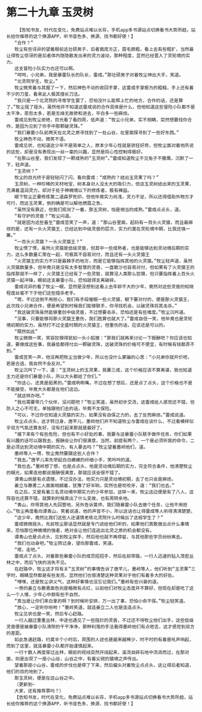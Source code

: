 # 第二十九章 玉灵树
        【告知书友，时代在变化，免费站点难以长存，手机app多书源站点切换看书大势所趋，站长给你推荐的这个换源APP，听书音色多、换源、找书都好使！】
       “合作？”
       牧尘有些讶异的望着眼前这壮硕男子，后者面庞方正，眉毛颇粗，看上去有些粗犷，当然最让得牧尘惊讶的是后者体内隐隐散发出来的灵力波动，那种程度，显然已经晋入了灵轮境的实力。
       这支冒险小队实力也还可以啊。
       “呵呵，小兄弟，我是暴雷队长的队长，雷成。”那壮硕男子对着牧尘伸出大手，笑道。
       “北灵院学生，牧尘。”
       牧尘微笑着与其握了一下，然后神色不动的收回手掌，这雷成手掌极为的粗糙，手上还有着不少的刀茧，看来此人极其擅长刀法。
       “我只是一个北灵院的寻常学生罢了，恐怕没什么能帮上忙的地方，合作的话，还是算了。”牧尘摇了摇头，虽然他并不知道这雷成说的合作具体是什么，但他知道这些冒险小队都不是太干净，恩怨太多，若是无缘无故掺和进去，平白多一些麻烦。
       雷成见到牧尘拒绝，目光看了看四周，低声道：“牧尘小兄弟，实不相瞒，突然想要找你合作，是因为见到了你手中那颗破灵珠。”
       “我们暴雷小队前两天在北灵之原寻找到了一处山谷，在里面探寻到了一些好东西。”
       牧尘神色不动，微笑不语。
       雷成见状，也知道这少年不是简单之人，原本少年心性就是骄狂好奇，但牧尘面对着他所说的这些，却是没有表现出一丝一毫的兴趣，显然是将心性控制得极好。
       “在那山谷里，我们发现了一颗成熟的“玉灵树”。”雷成知道牧尘不见兔子不撒鹰，沉默了一下，轻声道。
       “玉灵树？”
       牧尘的目光终于是轻轻闪了闪，看向雷成：“成熟的？结出玉灵果了吗？”
       玉灵树，一种珍稀的天材地宝，树本身对人没太大的吸引力，但这玉灵树结出来的玉灵果，充满着温润灵力，却对于处于神魄境以下的修炼者，极有裨益。
       眼下牧尘正要修炼第二道森罗死印，但他毕竟实力尚浅，灵力不足，所以还得借助外物方才可行，而这玉灵果，倒的确是可以解他燃眉之急。
       “虽然没有靠近，但我们观测了一番，那玉灵树，怕是相当的成熟。”雷成点点头，道。
       “有守护的灵兽？”牧尘问道。
       “就是因为这些畜生”雷成苦笑了一声，道：“那山谷里面，起码有一百头火灵猿，而且最麻烦的是，还有一头火灵猿王，已经达到中级灵兽的层次，实力约莫在灵轮境中期，比我还强一筹。”
       “一百头火灵猿？一头火灵猿王？”
       牧尘愣了愣，虽然火灵猿是低级灵兽，但其中一些成熟者，也是能够达到灵动境后期的实力，这么多数量汇聚在一起，可极其不容易对付，而且还有一头火灵猿王
       “火灵猿王的实力不只是最棘手的地方，而是它能够指挥其他的火灵猿。”牧尘轻声道，虽然火灵猿数量多，但毕竟只是没有太多智慧的灵兽，一盘散沙也容易对付，但如果有了火灵猿王的指挥那就不一样了，火灵猿王已经有了一些灵智，就算没人类那么狡猾，但只要指挥着上百头火灵猿一起冲锋，眼前这支暴雷小队，恐怕就得支离破碎。
       雷成诧异的看了牧尘一眼，显然是没想到这看上去年龄不大的少年，竟然对这些灵兽的知晓程度丝毫不下于他们这些猎杀老手。
       “嗯，不过这倒不用担心，我们有手段催眠一些火灵猿，眼下要对付的，便是那火灵猿王，此次找小兄弟合作，便是希望到时候我们能够联手，你寻找机会，以破灵珠将其击杀。”
       “我这破灵珠虽然能够重创中级灵兽，不过想要击杀，恐怕还是有些难度。”牧尘沉吟道。
       “没事，只要能够将那火灵猿王重伤，我们胜算也就大了。”雷成自信一笑，他毕竟也是灵轮境初期的实力，虽然打不过全盛时期的火灵猿王，但重伤的话，应该还是可以的。
       “既然如此”
       牧尘微微一笑，笑容狡猾得犹如一头小狐狸：“那我们就再来讨论一下报酬吧？你应该也知道，要做成这些事，我最低都得付出一颗破灵珠，这破灵珠的价格可不便宜，有时候有钱都弄不到。”
       雷成苦笑一声，他没再把牧尘当做少年，所以也没什么蒙骗的心思：“小兄弟你就开价吧，若是合适，我自然不会反对。”
       牧尘沉吟了一下，道：“玉灵树上的玉灵果，我要三成，这个价格应该不算离谱，我也知道主力还是你们暴雷小队，所以大头都给了你们。”
       “你这心，还真是挺黑的。”雷成咧咧嘴，不过在想了想后，还是点了点头，这个价格也不是不能接受，毕竟大头都是在他们这边。
       “就这样办吧。”
       “我也需要带几个伙伴，没问题吧？”牧尘笑道，虽然初步交流，这雷成给人感觉还不错，但防人之心不可无，单独跟他们去的话，毕竟不太保险。
       “可以，不过你也知道火灵猿的实力，如果没有自保之力的，去了反而麻烦。”雷成说道。
       牧尘点点头，这才转过身，唐芊儿，墨岭他们并不知道牧尘与雷成在谈什么，不过看模样似乎双方气氛还算友好，没有打起来那就是最好了。
       “接下来有个有些危险，但也有不小好处的事，我要与这暴雷小队联手做件任务，你们如果有兴趣的话可以跟我去，报酬会让你们很满意，当然，前提有两个，一个是必须听我的命令，二是必须达到灵动境中期的实力，有人要去吗？”牧尘望着墨岭他们，道。
       墨岭等人一愣，牧尘竟然要跟这些人合作？
       “我去。”唐芊儿率先举起白白嫩嫩的纤细小手，笑吟吟的道。
       “我也去。”墨岭想了想，也是点点头，他是灵动境后期的实力，完全符合条件，他清楚牧尘的眼光，如果连他都说报酬很满意，那就应该会很不错了。
       谭青山倒是有点遗憾，不过没办法，他实力只是灵动境初期，去了也只会是麻烦。
       姜立与滕勇二人面面相觑着，犹豫了好半晌，突然也是咬咬牙，道：“我们也去。”
       在之后，又是有着三名灵动境中期实力的少年参加，这样一来，牧尘这边便是有了八人，这阵容也还算不错，就算到时候真出了什么变故，也有周转余地。
       “青山，你带其他人先回营地，另外告诉莫师，我们随暴雷小队去做个任务，让他不用担心。”牧尘再度看向谭青山，笑着说道，他的声音不小，所以这话也让得雷成等人听得清清楚楚。
       “这少年，竟然比我们这些人还谨慎老练北灵院什么时候出了这般学生了？”
       雷成微微摇头，先前牧尘那话显然就是专门说给他们听的，如果他们真敢做出点什么事情来，恐怕那位神魄境的强者，绝对会让他们连逃出北灵之原的机会都没有。
       谭青山也是点点头，见到牧尘挥手，然后他也就不再停留，与其他那些学员纷纷离去。
       “我们也动身吧。”牧尘转过身，望向那雷成，笑道。
       “嗯，走吧。”
       雷成点了点头，对着那些暴雷小队的成员招招手，然后在前带路，一行人迅速的钻入茂密丛林之中，而后飞快的消失不见。
       在赶路中，牧尘这才将有关“玉灵树”的事情告诉了唐芊儿，墨岭等人，他们听到“玉灵果”三字时，眼睛显然都是有些发亮，显然他们也很清楚这种灵果对于他们有着多大的好处。
       “嘿嘿，还是牧尘讲义气，这种好事情也没忘记我们。”墨岭有些兴奋的道。
       一旁的姜立与滕勇面色则是略微有点红，以前他们对牧尘态度并不算好，但现在却是吃了这么一个人情，少年心中颇有些不自然。
       “真当是让你们来白拿的啊？到时候听安排，万一出了事，恐怕小命不保。”牧尘轻笑道。
       “放心，一定听你吩咐！”墨岭笑道，就连姜立二人也是连连点头。
       牧尘见状也是一笑，然后专心赶路。
       一行人越过重重丛林，中途也遇见了一些阻拦的灵兽，不过还不待牧尘他们出手，这些低级灵兽便是被暴雷小队清除的干干净净，那种利落的手法看得墨岭他们有点咂舌，这才感觉到双方的差距。
       如此急速赶路，约莫半个小时后，周围的人迹也是越来越稀少，时不时的有着兽吼声响起，而到了这里，就连暴雷小队都开始谨慎起来。
       一行十数人再度穿过丛林，眼前的视线突然开阔起来，溪流自碎石地中流淌而过，在那对面，则是出现了一座小山谷，山谷之中，有着尖锐的猿啸之声传出。
       望着那座小山谷，雷成的步伐也是停了下来，然后偏头对着牧尘点点头，这让得后者知道，他们的目的地到了。
       那玉灵树，便是在这山谷之中。
       （更新到~
       大家，还有推荐票吗？）
       【告知书友，时代在变化，免费站点难以长存，手机app多书源站点切换看书大势所趋，站长给你推荐的这个换源APP，听书音色多、换源、找书都好使！】